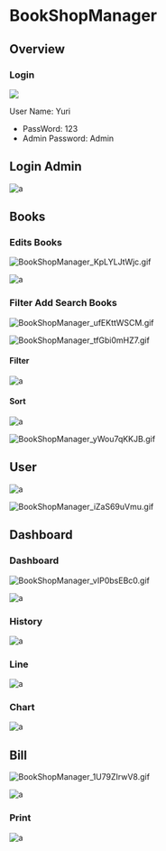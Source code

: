 # BookShopManager

## Overview

### Login

![](.\OverView\BookShopManager_qujwpfnpXv.png)

User Name: Yuri

- PassWord: 123
- Admin Password: Admin

## Login Admin

![a](https://i.imgur.com/7rvDXnv.png)

## Books

### Edits Books

![BookShopManager_KpLYLJtWjc.gif](./OverView/BookShopManager_KpLYLJtWjc.gif)

![a](https://i.imgur.com/nhUncRR.png)

### Filter Add Search Books

![BookShopManager_ufEKttWSCM.gif](./OverView/BookShopManager_ufEKttWSCM.gif)

![BookShopManager_tfGbi0mHZ7.gif](./OverView/BookShopManager_tfGbi0mHZ7.gif)

#### Filter

![a](https://i.imgur.com/2syDXFs.png)

#### Sort

![a](https://i.imgur.com/47zL8WC.png)

![BookShopManager_yWou7qKKJB.gif](./OverView/BookShopManager_yWou7qKKJB.gif)

## User

![a](https://i.imgur.com/RNxBoAR.png)

![BookShopManager_iZaS69uVmu.gif](./OverView/BookShopManager_iZaS69uVmu.gif)

## Dashboard

### Dashboard

![BookShopManager_vIP0bsEBc0.gif](./OverView/BookShopManager_vIP0bsEBc0.gif)

![a](https://i.imgur.com/wUmMjPT.png)

### History

![a](.\OverView\BookShopManager_g5ercbTdsb.png)

### Line

![a](.\OverView\BookShopManager_IZVDYjqsFh.png)

### Chart

![a](.\OverView\BookShopManager_CbPT3TX3AB.png)

## Bill

![BookShopManager_1U79ZIrwV8.gif](./OverView/BookShopManager_1U79ZIrwV8.gif)

![a](.\OverView\BookShopManager_pQ71b8nyuD.png)

### Print

![a](.\OverView\BookShopManager_wQS4XZyO5M.png)
